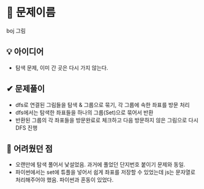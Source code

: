 # 🔎 문제이름

boj 그림

## 💡 아이디어

- 탐색 문제, 이미 간 곳은 다시 가지 않는다.

## ✔ 문제풀이

- dfs로 연결된 그림들을 탐색 & 그룹으로 묶기, 각 그룹에 속한 좌표를 방문 처리
- dfs에서는 탐색한 좌표들을 하나의 그룹(Set)으로 묶어서 반환
- 반환된 그룹의 각 좌표들을 방문완료로 체크하고 다음 방문하지 않은 그림으로 다시 DFS 진행

## 🤕 어려웠던 점

- 오랜만에 탐색 풀어서 낯설었음. 과거에 풀었던 단지번호 붙이기 문제와 동일.
- 파이썬에서는 set에 튜플을 넣어서 쉽게 좌표를 저장할 수 있었는데 js는 문자열로 처리해주어야 했음. 파이썬과 혼동이 있었다.

